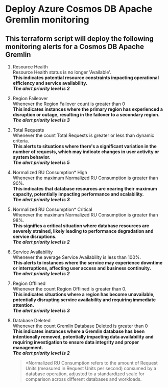 # Deploy Azure Cosmos DB Apache Gremlin monitoring
## This terraform script will deploy the following monitoring alerts for a Cosmos DB Apache Gremlin

1. Resource Health  
Resource Health status is no longer 'Available'.  
**This indicates potential resource constraints impacting operational efficiency and service availability.**  
***The alert priority level is 2***  

2. Region Faileover  
Whenever the Region Failover count is greater than 0  
**This indicates instances where the primary region has experienced a disruption or outage, resulting in the failover to a secondary region.**  
***The alert priority level is 3***   

3. Total Requests  
Whenever the count Total Requests is greater or less than dynamic criteria.  
**This alerts to situations where there's a significant variation in the number of requests, which may indicate changes in user activity or system behavior.**  
***The alert priority level is 5***   

4. Normalized RU Consumption* High  
Whenever the maximum Normalized RU Consumption is greater than 90%.  
**This indicates that database resources are nearing their maximum capacity, potentially impacting performance and scalability.**  
***The alert priority level is 3***   

5. Normalized RU Consumption* Critical  
Whenever the maximum Normalized RU Consumption is greater than 98%.  
**This signifies a critical situation where database resources are severely strained, likely leading to performance degradation and service disruptions.**  
***The alert priority level is 2***  

6. Service Availability  
Whenever the average Service Availability is less than 100%.  
**This alerts to instances where the service may experience downtime or interruptions, affecting user access and business continuity.**  
***The alert priority level is 2***  

7. Region Offlined  
Whenever the count Region Offlined is greater than 0.  
**This indicates situations where a region has become unavailable, potentially disrupting service availability and requiring immediate attention.**  
***The alert priority level is 3***  

8. Database Deleted  
Whenever the count Gremlin Database Deleted is greater than 0  
**This indicates instances where a Gremlin database has been intentionally removed, potentially impacting data availability and requiring investigation to ensure data integrity and proper management.**  
***The alert priority level is 2***   

    > *Normalized RU Consumption refers to the amount of Request Units (measured in Request Units per second) consumed by a database operation, adjusted to a standardized scale for comparison across different databases and workloads.

    







